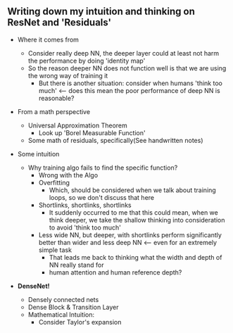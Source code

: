 ## Writing down my intuition and thinking on ResNet and 'Residuals'

- Where it comes from
  - Consider really deep NN, the deeper layer could at least not harm the performance by doing 'identity map'
  - So the reason deeper NN does not function well is that we are using the wrong way of training it
    - But there is another situation: consider when humans 'think too much' <-- does this mean the poor performance of deep NN is reasonable?

- From a math perspective
  - Universal Approximation Theorem
    - Look up 'Borel Measurable Function'
  - Some math of residuals, specifically(See handwritten notes)




- Some intuition
  - Why training algo fails to find the specific function?
    - Wrong with the Algo
    - Overfitting
      - Which, should be considered when we talk about training loops, so we don't discuss that here
    - Shortlinks, shortlinks, shortlinks
      - It suddenly occurred to me that this could mean, when we think deeper, we take the shallow thinking into consideration to avoid 'think too much'
    - Less wide NN, but deeper, with shortlinks perform significantly better than wider and less deep NN <-- even for an extremely simple task
      - That leads me back to thinking what the width and depth of NN really stand for 
      - human attention and human reference depth?


- **DenseNet!**
  - Densely connected nets
  - Dense Block & Transition Layer
  - Mathematical Intuition:
    - Consider Taylor's expansion